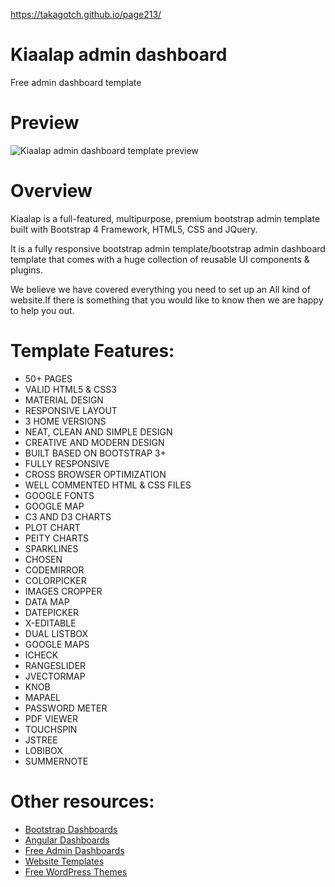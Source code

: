 https://takagotch.github.io/page213/

# Kiaalap admin dashboard
Free admin dashboard template

# Preview

![Kiaalap admin dashboard template preview](https://colorlib.com/wp/wp-content/uploads/sites/2/kiaalap-free-bootstrap-admin-dashboard-template.jpg)

# Overview
Kiaalap is a full-featured, multipurpose, premium bootstrap admin template built with Bootstrap 4 Framework, HTML5, CSS and JQuery.

It is a fully responsive bootstrap admin template/bootstrap admin dashboard template that comes with a huge collection of reusable UI components & plugins.

We believe we have covered everything you need to set up an All kind of website.If there is something that you would like to know then we are happy to help you out.

# Template Features:

- 50+ PAGES
- VALID HTML5 & CSS3
- MATERIAL DESIGN
- RESPONSIVE LAYOUT
- 3 HOME VERSIONS
- NEAT, CLEAN AND SIMPLE DESIGN
- CREATIVE AND MODERN DESIGN
- BUILT BASED ON BOOTSTRAP 3+
- FULLY RESPONSIVE
- CROSS BROWSER OPTIMIZATION
- WELL COMMENTED HTML & CSS FILES
- GOOGLE FONTS
- GOOGLE MAP
- C3 AND D3 CHARTS
- PLOT CHART
- PEITY CHARTS
- SPARKLINES
- CHOSEN
- CODEMIRROR
- COLORPICKER
- IMAGES CROPPER
- DATA MAP
- DATEPICKER
- X-EDITABLE
- DUAL LISTBOX
- GOOGLE MAPS
- ICHECK
- RANGESLIDER
- JVECTORMAP
- KNOB
- MAPAEL
- PASSWORD METER
- PDF VIEWER
- TOUCHSPIN
- JSTREE
- LOBIBOX
- SUMMERNOTE

# Other resources:

- [Bootstrap Dashboards](https://colorlib.com/wp/free-bootstrap-admin-dashboard-templates/)
- [Angular Dashboards](https://colorlib.com/wp/angularjs-admin-templates/)
- [Free Admin Dashboards](https://colorlib.com/wp/free-html5-admin-dashboard-templates/)
- [Website Templates](https://colorlib.com/wp/templates/)
- [Free WordPress Themes](https://colorlib.com/wp/free-wordpress-themes/)
